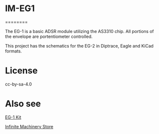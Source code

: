 # IM-EG1
========

The EG-1 is a basic ADSR module utilizing the AS3310 chip. All portions of the envelope are portentiometer controlled.

This project has the schematics for the EG-2 in Diptrace, Eagle and KiCad formats.

License
=======
cc-by-sa-4.0

Also see
========

[EG-1 Kit](https://www.infinitemachinery.com/eg-1)

[Infinite Machinery Store](https://www.infinitemachinery.com)

 

